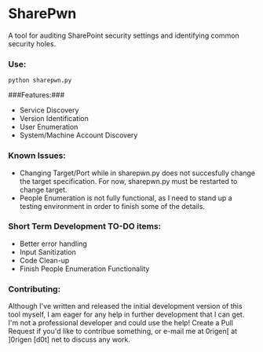 # SharePwn
A tool for auditing SharePoint security settings and identifying common security holes.

### Use: ###
<code>python sharepwn.py</code>

###Features:###
* Service Discovery
* Version Identification
* User Enumeration
* System/Machine Account Discovery

### Known Issues: ###
* Changing Target/Port while in sharepwn.py does not succesfully change the target specification.
For now, sharepwn.py must be restarted to change target.
* People Enumeration is not fully functional, as I need to stand up a testing environment in order to finish
some of the details.

### Short Term Development TO-DO items: ###
* Better error handling
* Input Sanitization
* Code Clean-up
* Finish People Enumeration Functionality

### Contributing: ###
Although I've written and released the initial development version of this tool myself, I am eager
for any help in further development that I can get.  I'm not a professional developer and could use the help!
Create a Pull Request if you'd like to contribue something, or e-mail me at 0rigen[ at ]0rigen [d0t] net to discuss any work.